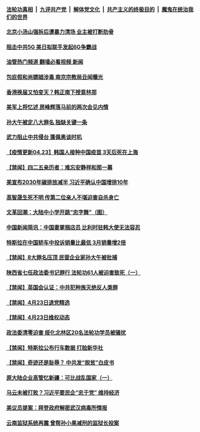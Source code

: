 ####  [法轮功真相](../../../../basic/blob/master/README.md?t=04241502) &nbsp;|&nbsp; [九评共产党](../../../../9ping.md/blob/master/README.md?t=04241502) &nbsp;|&nbsp; [解体党文化](../../../../jtdwh.md/blob/master/README.md?t=04241502)  &nbsp;|&nbsp; [共产主义的终极目的](../../../../gczydzjmd.md/blob/master/README.md?t=04241502) &nbsp;|&nbsp; [魔鬼在统治我们的世界](../../../../mgztzwmdsj.md/blob/master/README.md?t=04241502) 

#### [北京小汤山强拆后遭暴力清场 业主被打断肋骨](../pages/prog204/a103103313.md?t=04241502) 

#### [阻击中共5G 美日拟联手发起6G争霸战](../pages/prog204/a103103306.md?t=04241502) 

#### [油管热门频道 翻墙必看视频 新闻](http://159.65.108.143:81/youtube.html)

#### [包庇假和尚嫖娼涉毒 南京宗教局丑闻曝光](../pages/prog204/a103103287.md?t=04241502) 

#### [香港换届又怕变天？韩正南下授意林郑](../pages/prog204/a103103261.md?t=04241502) 

#### [美军上将忆述 房峰辉落马前的两次会见内情](../pages/prog204/a103103216.md?t=04241502) 

#### [孙大午被定八大罪名 独缺关键一条](../pages/prog204/a103103198.md?t=04241502) 



#### [武力阻止中共侵台 蓬佩奥谈时机](../pages/prog204/a103102532.md?t=04241502) 

#### [【疫情更新04.23】韩国人接种中国疫苗 3天后死在上海](../pages/prog204/a103093288.md?t=04241502) 

#### [【禁闻】四二五亲历者：难忘安静祥和那一幕](../pages/prog204/a103102852.md?t=04241502) 


#### [美宣布2030年碳排放减半 习近平确认中国增排10年](../pages/prog204/a103103020.md?t=04241502) 

#### [高智晟生死不明 传第二位亲人不堪迫害自杀身亡](../pages/prog204/a103102967.md?t=04241502) 

#### [文革回潮：大陆中小学开跳“忠字舞”（图）](../pages/prog204/a103102981.md?t=04241502) 

#### [中国新闻简讯：中国妻掌掴店员 比利时驻韩大使无法容忍](../pages/prog204/a103103011.md?t=04241502) 

#### [特斯拉在中国轿车中投诉销量比最低 3月销量增2倍](../pages/prog204/a103102181.md?t=04241502) 


#### [【禁闻】8大罪名压顶 民营企业家孙大午被批捕](../pages/prog204/a103102868.md?t=04241502) 

#### [陕西省七任政法委书记罪行 法轮功61人被迫害致死（一）](../pages/prog204/a103102438.md?t=04241502) 

#### [【禁闻】英国会认证：中共犯种族灭绝反人类罪](../pages/prog204/a103102850.md?t=04241502) 

#### [【禁闻】4月23日退党精选](../pages/prog204/a103102761.md?t=04241502) 

#### [【禁闻】4月23日维权动态](../pages/prog204/a103102759.md?t=04241502) 

#### [政法委清零迫害 绥化北林区20名法轮功学员被骚扰](../pages/prog204/a103102473.md?t=04241502) 

#### [【禁闻】特斯拉公布行车数据 打脸新华社](../pages/prog204/a103102723.md?t=04241502) 

#### [【禁闻】奇迹还是耻辱？ 中共发“脱贫”白皮书](../pages/prog204/a103102709.md?t=04241502) 

#### [原大陆企业高管忆新疆：可比战乱国家（一）](../pages/prog204/a103102707.md?t=04241502) 

#### [马云未被打败？习近平要民企“忠于党” 维持经济](../pages/prog204/a103102684.md?t=04241502) 

#### [美议员提案：拜登政府解密武汉病毒所情报](../pages/prog204/a103102616.md?t=04241502) 

#### [云南监狱系统再震 曾帮孙小果减刑的监狱长投案](../pages/prog204/a103102589.md?t=04241502) 

<img src='http://gfw-breaker.win/goodnews/indexes/prog204.md' width='0px' height='0px'/>
